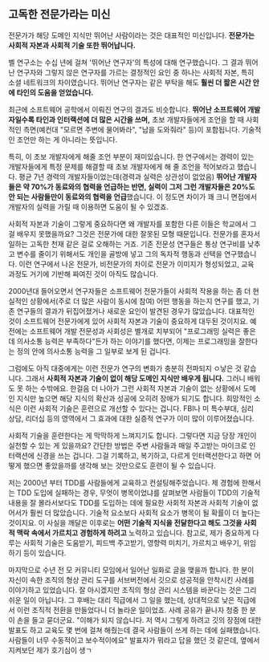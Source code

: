 ## 고독한 전문가라는 미신
전문가가 해당 도메인 지식만 뛰어난 사람이라는 것은 대표적인 미신입니다. **전문가는 사회적 자본과 사회적 기술 또한 뛰어납니다.**

벨 연구소는 수십 년에 걸쳐 '뛰어난 연구자'의 특성에 대해 연구했습니다. 그 결과 뛰어난 연구자와 그렇지 않은 연구자를 가르는 결정적인 요인 중 하나는 사회적 자본, 특히 소셜 네트워크의 차이였습니다. 뛰어난 연구자는 같은 부탁을 해도 **훨씬 더 짧은 시간 안에 타인의 도움을 얻었습니다.**

최근에 소프트웨어 공학에서 이뤄진 연구의 결과도 비슷합니다. **뛰어난 소프트웨어 개발자일수록 타인과 인터랙션에 더 많은 시간을 쓰며,** 초보 개발자들에게 조언을 할 때 사회적인 측면(예컨대 "모르면 주변에 물어봐라", "남을 도와줘라" 등)이 포함됩니다. 기술적인 조언만 하는 게 아니라는 뜻입니다.

특히, 이 초보 개발자에게 해줄 조언 부분이 재미있습니다. 한 연구에서는 경력이 있는 개발자들에게 특정 문제를 해결할 때 초보 개발자에게 해 줄 조언을 적어보라고 했습니다. 평균 7년 경력의 개발자들이었는데(경력과 실력은 상관성이 없었음) **뛰어난 개발자들은 약 70%가 동료와의 협력을 언급하는 반면, 실력이 그저 그런 개발자들은 20%도 안 되는 사람들만이 동료와의 협력을 언급**했습니다. 이 정도면 차이가 꽤 크니 면접에서 개발자의 실력을 가릴 때 이용하면 도움이 될 수 있겠죠.

사회적 자본과 기술이 그렇게 중요하다면 왜 개발자를 포함한 다른 이들은 학교에서 그걸 배우지 못했을까요? 그것은 전문가에 대한 잘못된 모형 때문입니다. 전문가를 혼자서 일하는 고독한 천재 같은 걸로 오해하는 거죠. 기존 전문성 연구들은 통상 연구비를 낮추고 변수를 줄이기 위해서도 개인을 골방에 넣고 그의 독자적 행동과 선택을 연구했습니다. 이런 연구에서 나온 전문가, 비전문가의 차이로 전문가 이미지가 형성되었고, 교육 과정도 거기에 기반해 짜여진 것이 아직도 많습니다.

2000년대 들어오면서 연구자들은 소프트웨어 전문가들이 사회적 작용을 하는 좀 더 현실적인 상황에서(주로 더 많은 사람이 동시에 참여) 어떤 행동을 하는지 연구를 했고, 기존 연구들의 결과가 뒤집어졌거나 새로운 요인이 발견된 경우가 많았습니다. 대표적인 것이 소프트웨어 전문가에게 있어 사회적 자본과 기술이 중요하게 대두된 것이지요. 예전에는 소프트웨어 개발 전문성과 사회성은 별개로 치부되어 "프로그래밍 실력은 좋은데 의사소통 능력은 부족하다"든가 하는 이야기를 했다면, 이제는 프로그래밍을 잘한다는 정의 안에 의사소통 능력을 그 일부로 보게 된 겁니다. 

그럼에도 아직 대중에게는 이런 전문가 연구의 변화가 충분히 전파되지 ㅇ낳은 것 같습니다. 그래서 **사회적 자본과 기술이 없이 해당 도메인 지식만 배우게 됩니다.** 그러니 배워도 못 하는 수밖에요. 한걸음 더 나아가 그런 사회적 자본과 기술이 없는 상황에서 도메인 지식만 높으면 해당 지식의 확산과 성공에 오히려 장애가 되기도 합니다. 희망적인 소식은 이런 사회적 기술은 훈련으로 개선할 수 있다는 겁니다. FBI나 미 특수부대, 심리 상담, 리더십 등의 영역에서 그 효과에 대한 실증적 연구가 이미 많이 이루어졌습니다.

사회적 기술을 훈련한다는 게 막막하게 느껴지기도 합니다. 그렇다면 지금 당장 개인이 실천할 수 있는 게 있을까요? 간단한 방법은 주변 사람들과 매일 주고받는 마이크로 인터랙션에 신경을 쓰는 겁니다. 그걸 기록하고, 복기하고, 다르게 인터랙션한다고 하면 어떻게 했으면 좋았을까를 생각해 보는 것만으로도 훈련이 될 수 있습니다.

저는 2000년 부터 TDD를 사람들에게 교육하고 컨설팅해주었습니다. 제 경험에 한해서는 TDD 도입에 실패하는 경우, 무엇이 병목이었냐를 살펴보면 사람들이 TDD의 기술적 내용을 잘 몰라서보다도 TDD를 도입하는 데에 필요한 사회적 자본과 사회적 기술이 없어서가 훨씬 더 많았습니다. 기술적 요소보다 사회적 요소가 병목이 될 확률이 더 높다는 것이지요. 이 사실을 깨달은 이후로는 **어떤 기술적 지식을 전달한다고 해도 그것을 사회적 맥락 속에서 가르치고 경험하게 하려고** 노력하고 있습니다. 참고로, 제가 중요하게 다루는 사회적 기술은 도움받기, 피드백 주고받기, 영향력 미치기, 가르치고 배우기, 위임하기 등이 있습니다.

마지막으로 수년 전 모 커뮤니티 모임에서 일어난 일화로 글을 맺을까 합니다. 한 분이 자신이 속한 조직의 형상 관리 도구를 서브버전에서 깃으로 성공적을 안착시킨 사례를 이야기하고 있었습니다. 잘 아시겠지만 조직의 형상 관리 시스템을 바꾼다는 것은 그리 쉬운 일이 아닙니다. 그 후배는 대리 직급에서 그 일을 했는데, 상대적으로 낮은 직급에서 이런 조직적 전환을 만들었다니 더 놀라운 일이었죠. 사례 공유가 끝나자 청중 한 분이 손을 들고 묻더군요. "이해가 되지 않습니다. 저 역시 그렇게 하려고 깃의 장점에 대한 발표도 하고 교육도 몇 번에 걸쳐 해줬는데 결국 사람들이 쓰게 하는 데에 실패했습니다. 사람들이 너무 수동적이고 보수적이에요" 발표자가 뭐라고 답을 했던 것 같은데, 옆에서 지켜보던 제가 호기심이 생ㄱ